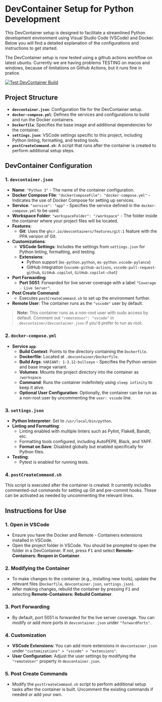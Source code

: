 # DevContainer Setup for Python Development

This DevContainer setup is designed to facilitate a streamlined Python development environment using Visual Studio Code (VSCode) and Docker. Below you will find a detailed explanation of the configurations and instructions to get started.

The DevContainer setup is now tested using a github actions workflow on latest ubuntu. Currently we are having problems TESTING on macos and windows, because of limitations on Github Actions, but it runs fine in pratice.

[![Test DevContainer Build](https://github.com/Leikaab/crudclient/actions/workflows/test_devcontainer.yml/badge.svg)](https://github.com/Leikaab/crudclient/actions/workflows/test_devcontainer.yml)

## Project Structure

- **`devcontainer.json`**: Configuration file for the DevContainer setup.
- **`docker-compose.yml`**: Defines the services and configurations to build and run the Docker containers.
- **`Dockerfile`**: Specifies the base image and additional dependencies for the container.
- **`settings.json`**: VSCode settings specific to this project, including Python linting, formatting, and testing tools.
- **`postCreateCommand.sh`**: A script that runs after the container is created to perform additional setup steps.

## DevContainer Configuration

### 1. `devcontainer.json`

- **Name**: `"Python 3"` - The name of the container configuration.
- **Docker Compose File**: `"dockerComposeFile": "docker-compose.yml"` - Indicates the use of Docker Compose for setting up services.
- **Service**: `"service": "app"` - Specifies the service defined in the `docker-compose.yml` to be used.
- **Workspace Folder**: `"workspaceFolder": "/workspace"` - The folder inside the container where your project files will be located.
- **Features**: 
  - **Git**: Uses the `ghcr.io/devcontainers/features/git:1` feature with the PPA version of Git.
- **Customizations**:
  - **VSCode Settings**: Includes the settings from `settings.json` for Python linting, formatting, and testing.
  - **Extensions**: 
    - Python support (`ms-python.python`, `ms-python.vscode-pylance`)
    - GitHub integration (`vscode-github-actions`, `vscode-pull-request-github`, `GitHub.copilot`, `GitHub.copilot-chat`)
- **Port Forwarding**:
  - **Port 5051**: Forwarded for live server coverage with a label `"Coverage - Live Server"`.
- **Post Create Command**:
  - Executes `postCreateCommand.sh` to set up the environment further.
- **Remote User**: The container runs as the `"vscode"` user by default.

> **Note:** This container runs as a non-root user with sudo access by default. Comment out `"remoteUser": "vscode"` in `.devcontainer/devcontainer.json` if you'd prefer to run as root.


### 2. `docker-compose.yml`

- **Service `app`**:
  - **Build Context**: Points to the directory containing the `Dockerfile`.
  - **Dockerfile**: Located at `.devcontainer/Dockerfile`.
  - **Build Args**: `VARIANT: 1-3.12-bullseye` - Specifies the Python version and base image variant.
  - **Volumes**: Mounts the project directory into the container as `/workspace`.
  - **Command**: Runs the container indefinitely using `sleep infinity` to keep it alive.
  - **Optional User Configuration**: Optionally, the container can be run as a non-root user by uncommenting the `user: vscode` line.

### 3. `settings.json`

- **Python Interpreter**: Set to `/usr/local/bin/python`.
- **Linting and Formatting**:
  - Linting enabled with multiple linters such as Pylint, Flake8, Bandit, etc.
  - Formatting tools configured, including AutoPEP8, Black, and YAPF.
  - **Format on Save**: Disabled globally but enabled specifically for Python files.
- **Testing**:
  - Pytest is enabled for running tests.

### 4. `postCreateCommand.sh`

This script is executed after the container is created. It currently includes commented-out commands for setting up Git and pre-commit hooks. These can be activated as needed by uncommenting the relevant lines.

## Instructions for Use

### 1. Open in VSCode

- Ensure you have the Docker and Remote - Containers extensions installed in VSCode.
- Open the project folder in VSCode. You should be prompted to open the folder in a DevContainer. If not, press <kbd>F1</kbd> and select **Remote-Containers: Reopen in Container**.

### 2. Modifying the Container

- To make changes to the container (e.g., installing new tools), update the relevant files (`Dockerfile`, `devcontainer.json`, `settings.json`).
- After making changes, rebuild the container by pressing <kbd>F1</kbd> and selecting **Remote-Containers: Rebuild Container**.

### 3. Port Forwarding

- By default, port 5051 is forwarded for the live server coverage. You can modify or add more ports in `devcontainer.json` under `"forwardPorts"`.

### 4. Customization

- **VSCode Extensions**: You can add more extensions in `devcontainer.json` under `"customizations" > "vscode" > "extensions"`.
- **User Configuration**: Adjust the user settings by modifying the `"remoteUser"` property in `devcontainer.json`.

### 5. Post Create Commands

- Modify the `postCreateCommand.sh` script to perform additional setup tasks after the container is built. Uncomment the existing commands if needed or add your own.
